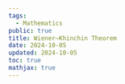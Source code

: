 ```yaml
---
tags:
  - Mathematics
public: true
title: Wiener–Khinchin Theorem
date: 2024-10-05
updated: 2024-10-05
toc: true
mathjax: true
---
```



